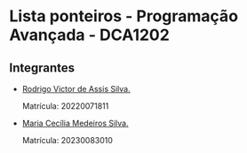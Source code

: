 # Lista ponteiros - Programação Avançada - DCA1202

## Integrantes
- [Rodrigo Victor de Assis Silva.](https://github.com/RodrigoVictor01)

  Matrícula: 20220071811


- [Maria Cecília Medeiros Silva.](https://github.com/ceciliameds)

  Matrícula: 20230083010

